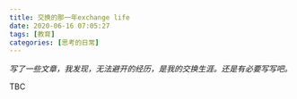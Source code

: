 ```yaml
---
title: 交换的那一年exchange life
date: 2020-06-16 07:05:27
tags: [教育]
categories: [思考的日常]
---
```

*写了一些文章，我发现，无法避开的经历，是我的交换生涯。还是有必要写写吧。*

TBC